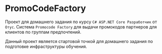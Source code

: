 # PromoCodeFactory

Проект для домашнего задания по курсу `C# ASP.NET Core Разработчик` от `Отус`.
Cистема `Promocode Factory` для выдачи промокодов партнеров для клиентов по группам предпочтений.

Данный проект является стартовой точкой для домашнего задания по подготовке инфраструктуры обучения.